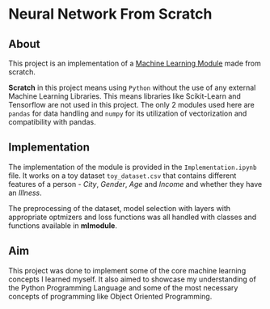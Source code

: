 # Neural Network From Scratch

## About

This project is an implementation of a [Machine Learning Module](https://github.com/barondebajit/mlmodule) made from scratch.

**Scratch** in this project means using `Python` without the use of any external Machine Learning Libraries. This means libraries like Scikit-Learn and Tensorflow are not used in this project. The only 2 modules used here are `pandas` for data handling and `numpy` for its utilization of vectorization and compatibility with pandas.

## Implementation

The implementation of the module is provided in the `Implementation.ipynb` file. It works on a toy dataset `toy_dataset.csv` that contains different features of a person - _City_, _Gender_, _Age_ and _Income_ and whether they have an _Illness_.

The preprocessing of the dataset, model selection with layers with appropriate optmizers and loss functions was all handled with classes and functions available in **mlmodule**.

## Aim

This project was done to implement some of the core machine learning concepts I learned myself. It also aimed to showcase my understanding of the Python Programming Language and some of the most necessary concepts of programming like Object Oriented Programming.